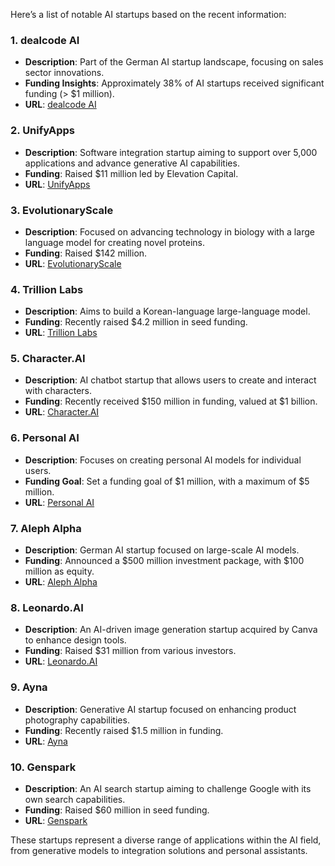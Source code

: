 Here’s a list of notable AI startups based on the recent information:

### 1. **dealcode AI**
   - **Description**: Part of the German AI startup landscape, focusing on sales sector innovations.
   - **Funding Insights**: Approximately 38% of AI startups received significant funding (> $1 million).
   - **URL**: [dealcode AI](https://www.dealcode.ai/blog/dealcode-ai-is-part-of-the-german-ai-startup-landscape-2024)

### 2. **UnifyApps**
   - **Description**: Software integration startup aiming to support over 5,000 applications and advance generative AI capabilities.
   - **Funding**: Raised $11 million led by Elevation Capital.
   - **URL**: [UnifyApps](https://economictimes.indiatimes.com/topic/ai-startups)

### 3. **EvolutionaryScale**
   - **Description**: Focused on advancing technology in biology with a large language model for creating novel proteins.
   - **Funding**: Raised $142 million.
   - **URL**: [EvolutionaryScale](https://economictimes.indiatimes.com/topic/ai-startups)

### 4. **Trillion Labs**
   - **Description**: Aims to build a Korean-language large-language model.
   - **Funding**: Recently raised $4.2 million in seed funding.
   - **URL**: [Trillion Labs](https://www.forbes.com/sites/johnkang/2024/08/02/former-naver-research-scientist-launches-ai-startup-aims-to-be-the-openai-of-korea/)

### 5. **Character.AI**
   - **Description**: AI chatbot startup that allows users to create and interact with characters.
   - **Funding**: Recently received $150 million in funding, valued at $1 billion.
   - **URL**: [Character.AI](https://finance.yahoo.com/news/google-hiring-character-ai-founders-225117728.html)

### 6. **Personal AI**
   - **Description**: Focuses on creating personal AI models for individual users.
   - **Funding Goal**: Set a funding goal of $1 million, with a maximum of $5 million.
   - **URL**: [Personal AI](https://republic.com/personal-ai)

### 7. **Aleph Alpha**
   - **Description**: German AI startup focused on large-scale AI models.
   - **Funding**: Announced a $500 million investment package, with $100 million as equity.
   - **URL**: [Aleph Alpha](https://the-decoder.com/german-ai-startup-aleph-alpha-breaks-down-500-million-investment-package/)

### 8. **Leonardo.AI**
   - **Description**: An AI-driven image generation startup acquired by Canva to enhance design tools.
   - **Funding**: Raised $31 million from various investors.
   - **URL**: [Leonardo.AI](https://techpoint.africa/2024/07/30/canva-acquires-leonardo-ai/)

### 9. **Ayna**
   - **Description**: Generative AI startup focused on enhancing product photography capabilities.
   - **Funding**: Recently raised $1.5 million in funding.
   - **URL**: [Ayna](https://economictimes.indiatimes.com/topic/ai-startups)

### 10. **Genspark**
  - **Description**: An AI search startup aiming to challenge Google with its own search capabilities.
  - **Funding**: Raised $60 million in seed funding.
  - **URL**: [Genspark](https://economictimes.indiatimes.com/topic/ai-startups)

These startups represent a diverse range of applications within the AI field, from generative models to integration solutions and personal assistants.